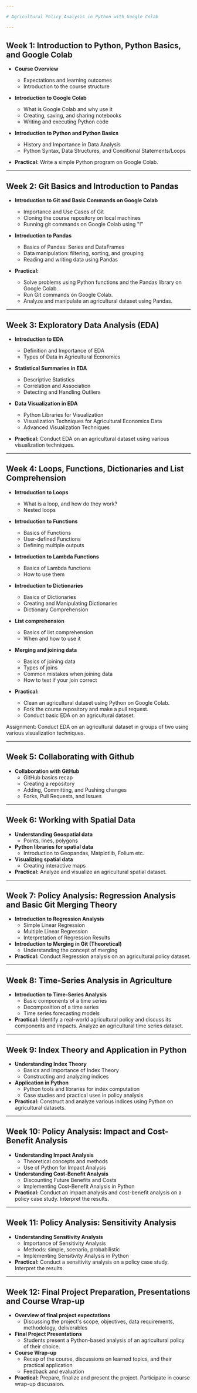 ```yaml
---

# Agricultural Policy Analysis in Python with Google Colab

---
```


## Week 1: Introduction to Python, Python Basics, and Google Colab
* **Course Overview**
  * Expectations and learning outcomes
  * Introduction to the course structure

* **Introduction to Google Colab**
  * What is Google Colab and why use it
  * Creating, saving, and sharing notebooks
  * Writing and executing Python code

* **Introduction to Python and Python Basics**
  * History and Importance in Data Analysis
  * Python Syntax, Data Structures, and Conditional Statements/Loops

* **Practical:** Write a simple Python program on Google Colab.

---

## Week 2: Git Basics and Introduction to Pandas

* **Introduction to Git and Basic Commands on Google Colab**
  * Importance and Use Cases of Git
  * Cloning the course repository on local machines
  * Running git commands on Google Colab using "!"

* **Introduction to Pandas**
  * Basics of Pandas: Series and DataFrames
  * Data manipulation: filtering, sorting, and grouping
  * Reading and writing data using Pandas

* **Practical:** 
  * Solve problems using Python functions and the Pandas library on Google Colab.
  * Run Git commands on Google Colab.
  * Analyze and manipulate an agricultural dataset using Pandas.

---

## Week 3: Exploratory Data Analysis (EDA)

* **Introduction to EDA**
  * Definition and Importance of EDA
  * Types of Data in Agricultural Economics
 
* **Statistical Summaries in EDA**
  * Descriptive Statistics
  * Correlation and Association
  * Detecting and Handling Outliers

* **Data Visualization in EDA**
  * Python Libraries for Visualization
  * Visualization Techniques for Agricultural Economics Data
  * Advanced Visualization Techniques

* **Practical:** Conduct EDA on an agricultural dataset using various visualization techniques.

---

## Week 4: Loops, Functions, Dictionaries and List Comprehension

* **Introduction to Loops**
  * What is a loop, and how do they work?
  * Nested loops

* **Introduction to Functions**
  * Basics of Functions
  * User-defined Functions
  * Defining multiple outputs

* **Introduction to Lambda Functions**
  * Basics of Lambda functions
  * How to use them

* **Introduction to Dictionaries**
  * Basics of Dictionaries
  * Creating and Manipulating Dictionaries
  * Dictionary Comprehension

* **List comprehension**
  * Basics of list comprehension
  * When and how to use it
    
* **Merging and joining data**
  * Basics of joining data
  * Types of joins
  * Common mistakes when joining data
  * How to test if your join correct
  
* **Practical:** 
  * Clean an agricultural dataset using Python on Google Colab.
  * Fork the course repository and make a pull request.
  * Conduct basic EDA on an agricultural dataset.

Assignment: Conduct EDA on an agricultural dataset in groups of two using various visualization techniques.

---

## Week 5: Collaborating with Github
* **Collaboration with GitHub**
  * GitHub basics recap
  * Creating a repository
  * Adding, Committing, and Pushing changes
  * Forks, Pull Requests, and Issues

---

## Week 6: Working with Spatial Data
* **Understanding Geospatial data**
  * Points, lines, polygons
* **Python libraries for spatial data**
  * Introduction to Geopandas, Matplotlib, Folium etc.
* **Visualizing spatial data**
  * Creating interactive maps
* **Practical:** Analyze and visualize an agricultural spatial dataset.
---

## Week 7: Policy Analysis: Regression Analysis and Basic Git Merging Theory
* **Introduction to Regression Analysis**
  * Simple Linear Regression
  * Multiple Linear Regression
  * Interpretation of Regression Results
* **Introduction to Merging in Git (Theoretical)**
  * Understanding the concept of merging
* **Practical:** Conduct Regression analysis on an agricultural policy dataset.

---

## Week 8: Time-Series Analysis in Agriculture
* **Introduction to Time-Series Analysis**
  * Basic components of a time series
  * Decomposition of a time series
  * Time series forecasting models
* **Practical:** Identify a real-world agricultural policy and discuss its components and impacts. Analyze an agricultural time series dataset.

---

## Week 9: Index Theory and Application in Python
* **Understanding Index Theory**
  * Basics and Importance of Index Theory
  * Constructing and analyzing indices
* **Application in Python**
  * Python tools and libraries for index computation
  * Case studies and practical uses in policy analysis
* **Practical:** Construct and analyze various indices using Python on agricultural datasets.

---

## Week 10: Policy Analysis: Impact and Cost-Benefit Analysis
* **Understanding Impact Analysis**
  * Theoretical concepts and methods
  * Use of Python for Impact Analysis
* **Understanding Cost-Benefit Analysis**
  * Discounting Future Benefits and Costs
  * Implementing Cost-Benefit Analysis in Python
* **Practical:** Conduct an impact analysis and cost-benefit analysis on a policy case study. Interpret the results.

---

## Week 11: Policy Analysis: Sensitivity Analysis
* **Understanding Sensitivity Analysis**
  * Importance of Sensitivity Analysis
  * Methods: simple, scenario, probabilistic
  * Implementing Sensitivity Analysis in Python
* **Practical:** Conduct a sensitivity analysis on a policy case study. Interpret the results.

---

## Week 12: Final Project Preparation, Presentations and Course Wrap-up
* **Overview of final project expectations**
  * Discussing the project's scope, objectives, data requirements, methodology, deliverables
* **Final Project Presentations**
  * Students present a Python-based analysis of an agricultural policy of their choice.
* **Course Wrap-up**
  * Recap of the course, discussions on learned topics, and their practical application
  * Feedback and evaluation
* **Practical:** Prepare, finalize and present the project. Participate in course wrap-up discussion.
